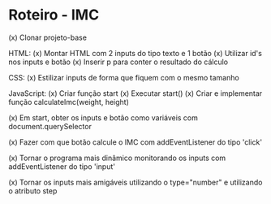 Roteiro - IMC
===================
(x) Clonar projeto-base

HTML: (x) Montar HTML com 2 inputs do tipo texto e 1 botão (x) Utilizar id's nos inputs e botão (x) Inserir p para conter o resultado do cálculo

CSS: (x) Estilizar inputs de forma que fiquem com o mesmo tamanho

JavaScript: (x) Criar função start (x) Executar start() (x) Criar e implementar função calculateImc(weight, height)

(x) Em start, obter os inputs e botão como variáveis com document.querySelector

(x) Fazer com que botão calcule o IMC com addEventListener do tipo 'click'

(x) Tornar o programa mais dinâmico monitorando os inputs com addEventListener do tipo 'input'

(x) Tornar os inputs mais amigáveis utilizando o type="number" e utilizando o atributo step

